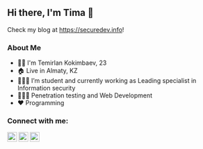 ## Hi there, I'm Tima 👋
Check my blog at https://securedev.info!

### About Me
- 👦🏼 I'm Temirlan Kokimbaev, 23
- 🏠 Live in Almaty, KZ
- 👨🏼‍🎓 I’m student and currently working as Leading specialist in Information security
- 👨🏼‍💻 Penetration testing and Web Development
- ❤️ Programming

### Connect with me:
<a href="https://linkedin.com/in/tima" target="_blank"><img src="https://static-exp1.licdn.com/sc/h/2if24wp7oqlodqdlgei1n1520" width="22px" alt="LinkedIn"></a>
<a href="https://instagram.com/t1mploit" target="_blank"><img src="https://www.instagram.com/static/images/ico/apple-touch-icon-76x76-precomposed.png/666282be8229.png" width="22px" alt="Instagram"></a>
<a href="https://github.com/t1maa" target="_blank"><img src="https://github.com/fluidicon.png" width="22px" alt="GitHub"></a>
